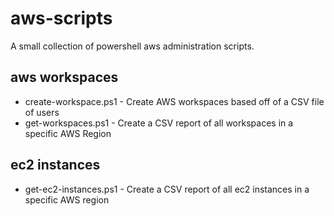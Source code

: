 # aws-scripts

A small collection of powershell aws administration scripts.

## aws workspaces

- create-workspace.ps1 - Create AWS workspaces based off of a CSV file of users
- get-workspaces.ps1 - Create a CSV report of all workspaces in a specific AWS Region

## ec2 instances

- get-ec2-instances.ps1 - Create a CSV report of all ec2 instances in a specific AWS region
